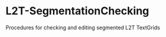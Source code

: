 L2T-SegmentationChecking
========================

Procedures for checking and editing segmented L2T TextGrids
